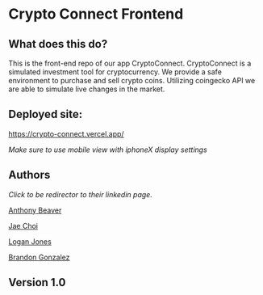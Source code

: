 # Crypto Connect Frontend

## What does this do?

This is the front-end repo of our app CryptoConnect. CryptoConnect is a simulated investment tool for cryptocurrency. We provide a safe environment to purchase and sell crypto coins. Utilizing coingecko API we are able to simulate live changes in the market.

## Deployed site:

https://crypto-connect.vercel.app/

*Make sure to use mobile view with iphoneX display settings*

## Authors
*Click to be redirector to their linkedin page.*

[Anthony Beaver](https://www.linkedin.com/in/anthony-beaver/)

[Jae Choi](https://www.linkedin.com/in/choijy/)

[Logan Jones](https://www.linkedin.com/in/loganemilyjones/)

[Brandon Gonzalez](https://www.linkedin.com/in/bgonzalez38/)

## Version 1.0
